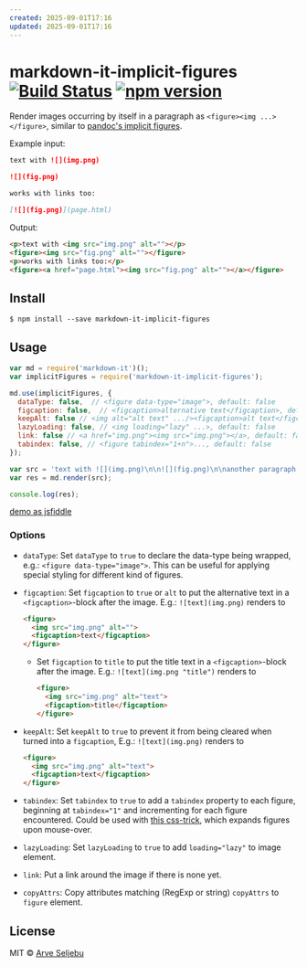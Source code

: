 ```yaml
---
created: 2025-09-01T17:16
updated: 2025-09-01T17:16
---
```

# markdown-it-implicit-figures [![Build Status](https://travis-ci.org/arve0/markdown-it-implicit-figures.svg?branch=master)](https://travis-ci.org/arve0/markdown-it-implicit-figures) [![npm version](https://badge.fury.io/js/markdown-it-implicit-figures.svg)](http://badge.fury.io/js/markdown-it-implicit-figures)

Render images occurring by itself in a paragraph as `<figure><img ...></figure>`, similar to [pandoc's implicit figures](http://pandoc.org/README.html#images).

Example input:
```md
text with ![](img.png)

![](fig.png)

works with links too:

[![](fig.png)](page.html)
```

Output:
```html
<p>text with <img src="img.png" alt=""></p>
<figure><img src="fig.png" alt=""></figure>
<p>works with links too:</p>
<figure><a href="page.html"><img src="fig.png" alt=""></a></figure>
```


## Install

```
$ npm install --save markdown-it-implicit-figures
```


## Usage

```js
var md = require('markdown-it')();
var implicitFigures = require('markdown-it-implicit-figures');

md.use(implicitFigures, {
  dataType: false,  // <figure data-type="image">, default: false
  figcaption: false,  // <figcaption>alternative text</figcaption>, default: false
  keepAlt: false // <img alt="alt text" .../><figcaption>alt text</figcaption>, default: false
  lazyLoading: false, // <img loading="lazy" ...>, default: false
  link: false // <a href="img.png"><img src="img.png"></a>, default: false
  tabindex: false, // <figure tabindex="1+n">..., default: false
});

var src = 'text with ![](img.png)\n\n![](fig.png)\n\nanother paragraph';
var res = md.render(src);

console.log(res);
```

[demo as jsfiddle](https://jsfiddle.net/arve0/1kk1h6p3/4/)

### Options

- `dataType`: Set `dataType` to `true` to declare the data-type being wrapped,
  e.g.: `<figure data-type="image">`. This can be useful for applying special
  styling for different kind of figures.
- `figcaption`: Set `figcaption` to `true` or `alt` to put the alternative text
  in a `<figcaption>`-block after the image. E.g.: `![text](img.png)` renders to

  ```html
  <figure>
    <img src="img.png" alt="">
    <figcaption>text</figcaption>
  </figure>
  ```
  - Set `figcaption` to `title` to put the title text in a `<figcaption>`-block
    after the image. E.g.: `![text](img.png "title")` renders to
    ```html
    <figure>
      <img src="img.png" alt="text">
      <figcaption>title</figcaption>
    </figure>
    ```
- `keepAlt`: Set `keepAlt` to `true` to prevent it from being cleared when turned
  into a `figcaption`, E.g.: `![text](img.png)` renders to

  ```html
  <figure>
    <img src="img.png" alt="text">
    <figcaption>text</figcaption>
  </figure>
  ```
- `tabindex`: Set `tabindex` to `true` to add a `tabindex` property to each
  figure, beginning at `tabindex="1"` and incrementing for each figure
  encountered. Could be used with [this css-trick](https://css-tricks.com/expanding-images-html5/),
  which expands figures upon mouse-over.
- `lazyLoading`: Set `lazyLoading` to `true` to add `loading="lazy"` to image element.
- `link`: Put a link around the image if there is none yet.
- `copyAttrs`: Copy attributes matching (RegExp or string) `copyAttrs` to `figure` element.


## License

MIT © [Arve Seljebu](http://arve0.github.io/)
